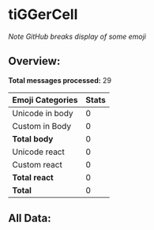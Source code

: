 # tiGGerCell

*Note GitHub breaks display of some emoji*

## Overview:

**Total messages processed:** 29

Emoji Categories | Stats
-------|--------
Unicode in body | 0
Custom in Body | 0
**Total body** | 0
Unicode react | 0
Custom react | 0
**Total react** | 0
**Total** | 0

## All Data:

